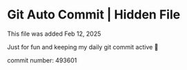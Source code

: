 # Git Auto Commit | Hidden File

This file was added Feb 12, 2025

Just for fun and keeping my daily git commit active 🤪

commit number: 493601
